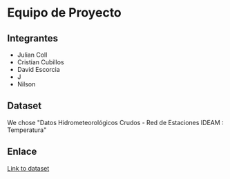 # Equipo de Proyecto

## Integrantes
- Julian Coll
- Cristian Cubillos
- David Escorcia
- J
- Nilson

## Dataset
We chose "Datos Hidrometeorológicos Crudos - Red de Estaciones IDEAM : Temperatura"

## Enlace
[Link to dataset](https://www.ejemplo.com](https://www.datos.gov.co/Ambiente-y-Desarrollo-Sostenible/Datos-Hidrometeorol-gicos-Crudos-Red-de-Estaciones/sbwg-7ju4/about_data)https://www.datos.gov.co/Ambiente-y-Desarrollo-Sostenible/Datos-Hidrometeorol-gicos-Crudos-Red-de-Estaciones/sbwg-7ju4/about_data)
